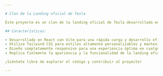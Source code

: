 ```yaml
---

# Clon de la Landing oficial de Tesla

Este proyecto es un clon de la landing oficial de Tesla desarrollado en React con Vite y estilizado con Tailwind CSS. Además, cuenta con un diseño responsivo para adaptarse a dispositivos móviles y tabletas.

## Características:

- Desarrollado en React con Vite para una rápida carga y desarrollo eficiente.
- Utiliza Tailwind CSS para estilos altamente personalizables y mantenibles.
- Diseño completamente responsivo para una experiencia óptima en cualquier dispositivo.
- Replica fielmente la apariencia y la funcionalidad de la landing oficial de Tesla.

¡Siéntete libre de explorar el código y contribuir al proyecto!

---
```

